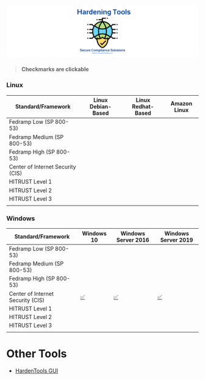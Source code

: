 ![](https://github.com/Secure-Compliance-Solutions-LLC/Hardening/raw/main/HardeningTools.png)

> #### Checkmarks are clickable

### Linux

| Standard/Framework                | Linux Debian-Based | Linux Redhat-Based |Amazon Linux        |
| --------------------------------- | ------------------ | ------------------ | ------------------ |
| Fedramp Low (SP 800-53)           |                    |                    |                    |
| Fedramp Medium (SP 800-53)        |                    |                    |                    |
| Fedramp High (SP 800-53)          |                    |                    |                    |
| Center of Internet Security (CIS) |                    |                    |                    |
| HITRUST Level 1                   |                    |                    |                    |
| HITRUST Level 2                   |                    |                    |                    |
| HITRUST Level 3                   |                    |                    |                    |
|                                   |                    |                    |                    |



### Windows

| Standard/Framework                | Windows 10 | Windows Server 2016 | Windows Server 2019 |
| --------------------------------- | ---------- | ------------------- | ------------------- |
| Fedramp Low (SP 800-53)           |            |                     |                     |
| Fedramp Medium (SP 800-53)        |            |                     |                     |
| Fedramp High (SP 800-53)          |            |                     |                     |
| Center of Internet Security (CIS) |[:white_check_mark:](/Windows/CIS)|[:white_check_mark:](/Windows/CIS)|[:white_check_mark:](/Windows/CIS)|
| HITRUST Level 1                   |            |                     |                     |
| HITRUST Level 2                   |            |                     |                     |
| HITRUST Level 3                   |            |                     |                     |
|                                   |            |                     |                     |

# Other Tools

- [HardenTools GUI](https://github.com/securitywithoutborders/hardentools)




